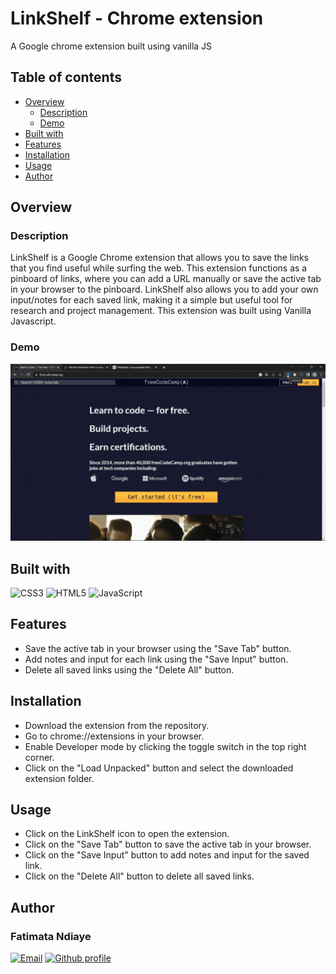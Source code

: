 # LinkShelf - Chrome extension

A Google chrome extension built using vanilla JS

## Table of contents

- [Overview](#overview)
  - [Description](#description)
  - [Demo](#demo)
- [Built with](#built-with)
- [Features](#features)
- [Installation](#installation)
- [Usage](#features)
- [Author](#author)

## Overview

### Description

LinkShelf is a Google Chrome extension that allows you to save the links that you find useful while surfing the web. This extension functions as a pinboard of links, where you can add a URL manually or save the active tab in your browser to the pinboard. LinkShelf also allows you to add your own input/notes for each saved link, making it a simple but useful tool for research and project management. This extension was built using Vanilla Javascript.

### Demo

![Demo](demo.gif)

## Built with

![CSS3](https://img.shields.io/badge/css3-%231572B6.svg?style=flat&logo=css3&logoColor=white)
![HTML5](https://img.shields.io/badge/html5-%23E34F26.svg?style=flat&logo=html5&logoColor=white)
![JavaScript](https://img.shields.io/badge/javascript-%23323330.svg?style=flat&logo=javascript&logoColor=%23F7DF1E)

## Features

- Save the active tab in your browser using the "Save Tab" button.
- Add notes and input for each link using the "Save Input" button.
- Delete all saved links using the "Delete All" button.

## Installation

- Download the extension from the repository.
- Go to chrome://extensions in your browser.
- Enable Developer mode by clicking the toggle switch in the top right corner.
- Click on the "Load Unpacked" button and select the downloaded extension folder.

## Usage

- Click on the LinkShelf icon to open the extension.
- Click on the "Save Tab" button to save the active tab in your browser.
- Click on the "Save Input" button to add notes and input for the saved link.
- Click on the "Delete All" button to delete all saved links.

## Author

### Fatimata Ndiaye

[![Email](https://img.shields.io/badge/-Gmail-c14438?style=flat&logo=Gmail&logoColor=white)](mailto:fatimanndiaye@gmail.com)
[![Github profile](https://img.shields.io/badge/-Github-343a40?style=flat&logo=github&logoColor=white)](https://github.com/fatima-xs)
